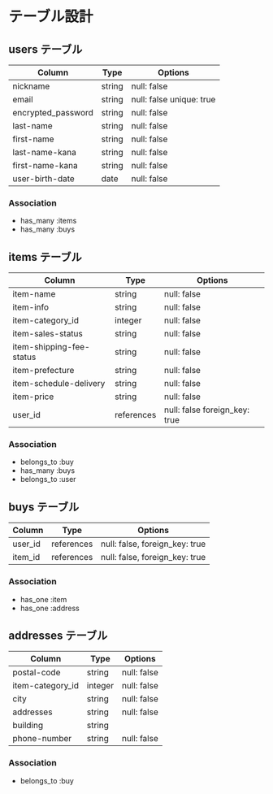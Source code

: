 # テーブル設計

## users テーブル

| Column              | Type   | Options     |
| ------------------  | ------ | ----------- |
| nickname            | string | null: false |
| email               | string | null: false unique: true|
| encrypted_password  | string | null: false |
| last-name           | string | null: false |
| first-name          | string | null: false |
| last-name-kana      | string | null: false |
| first-name-kana     | string | null: false |
| user-birth-date     | date | null: false |



### Association
- has_many :items
- has_many :buys
  

## items テーブル

| Column                     | Type   | Options     |
| ------                     | ------ | ----------- |
| item-name                  | string | null: false |
| item-info                  | string | null: false |
| item-category_id           | integer  | null: false |
| item-sales-status          | string | null: false  |
| item-shipping-fee-status   | string | null: false |
| item-prefecture            | string | null: false |
| item-schedule-delivery     | string| null: false  |
| item-price                 | string| null: false　 |
| user_id                    | references | null: false foreign_key: true |

### Association
- belongs_to :buy
- has_many :buys
- belongs_to :user


## buys テーブル

| Column    | Type       | Options                        |
| ------    | ---------- | ------------------------------ |
| user_id  | references | null: false, foreign_key: true |
| item_id   | references | null: false, foreign_key: true |

### Association
- has_one :item
- has_one :address


## addresses テーブル

| Column       | Type       | Options                        |
| ------       | ---------- | ------------------------------ |
| postal-code  | string | null: false|
| item-category_id    |  integer  | null: false |
| city         | string | null: false|
| addresses    | string | null: false|
| building     | string |
| phone-number | string | null: false|

### Association
- belongs_to :buy 
